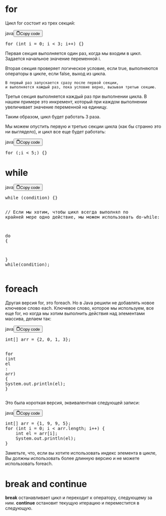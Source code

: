 <h1>for</h1>
<p>Цикл for состоит из трех секций:</p>
<div class="code-element"><div class="lang-line"><text>java</text><button class="copy-button" id="codeb8f122da13666d27c2b0c360d325332eb" onclick="copyCode(codeb8f122da13666d27c2b0c360d325332e, codeb8f122da13666d27c2b0c360d325332eb)"><svg stroke="currentColor" fill="none" stroke-width="2" viewBox="0 0 24 24" stroke-linecap="round" stroke-linejoin="round" class="h-4 w-4" height="1em" width="1em" xmlns="http://www.w3.org/2000/svg"><path d="M16 4h2a2 2 0 0 1 2 2v14a2 2 0 0 1-2 2H6a2 2 0 0 1-2-2V6a2 2 0 0 1 2-2h2"></path><rect x="8" y="2" width="8" height="4" rx="1" ry="1"></rect></svg><text>Copy code</text></button></div><div class="code" id="codeb8f122da13666d27c2b0c360d325332e"><div class="highlight"><pre><span></span><span class="k">for</span><span class="w"> </span><span class="p">(</span><span class="kt">int</span><span class="w"> </span><span class="n">i</span><span class="w"> </span><span class="o">=</span><span class="w"> </span><span class="mi">0</span><span class="p">;</span><span class="w"> </span><span class="n">i</span><span class="w"> </span><span class="o">&lt;</span><span class="w"> </span><span class="mi">3</span><span class="p">;</span><span class="w"> </span><span class="n">i</span><span class="o">++</span><span class="p">)</span><span class="w"> </span><span class="p">{}</span>
</pre></div></div></div>

<p>Первая секция выполняется один раз, когда мы входим в цикл.
    Задается начальное значение переменной i.</p>
<p>Вторая секция проверяет логическое условие,
    если true,
        выполняются операторы в цикле,
    если false,
        выход из цикла.</p>
<pre><code>В первый раз запускается сразу после первой секции,
и выполняется каждый раз, пока условие верно, вызывая третью секцию.
</code></pre>
<p>Третья секция выполняется каждый раз при выполнении цикла.
В нашем примере это инкремент, который при каждом выполнении
    увеличивает значение переменной на единицу.</p>
<p>Таким образом, цикл будет работать 3 раза.</p>
<p>Мы можем опустить первую и третью секции цикла (как бы странно это ни выглядело), и цикл все еще будет работать:</p>
<div class="code-element"><div class="lang-line"><text>java</text><button class="copy-button" id="code0ed2d60e7741351f7b8dccfebf165c1db" onclick="copyCode(code0ed2d60e7741351f7b8dccfebf165c1d, code0ed2d60e7741351f7b8dccfebf165c1db)"><svg stroke="currentColor" fill="none" stroke-width="2" viewBox="0 0 24 24" stroke-linecap="round" stroke-linejoin="round" class="h-4 w-4" height="1em" width="1em" xmlns="http://www.w3.org/2000/svg"><path d="M16 4h2a2 2 0 0 1 2 2v14a2 2 0 0 1-2 2H6a2 2 0 0 1-2-2V6a2 2 0 0 1 2-2h2"></path><rect x="8" y="2" width="8" height="4" rx="1" ry="1"></rect></svg><text>Copy code</text></button></div><div class="code" id="code0ed2d60e7741351f7b8dccfebf165c1d"><div class="highlight"><pre><span></span><span class="k">for</span><span class="w"> </span><span class="p">(;</span><span class="n">i</span><span class="w"> </span><span class="o">&lt;</span><span class="w"> </span><span class="mi">5</span><span class="p">;)</span><span class="w"> </span><span class="p">{}</span>
</pre></div></div></div>

<h1>while</h1>
<div class="code-element"><div class="lang-line"><text>java</text><button class="copy-button" id="code5baed4ccbe27c766290e74c87d425b90b" onclick="copyCode(code5baed4ccbe27c766290e74c87d425b90, code5baed4ccbe27c766290e74c87d425b90b)"><svg stroke="currentColor" fill="none" stroke-width="2" viewBox="0 0 24 24" stroke-linecap="round" stroke-linejoin="round" class="h-4 w-4" height="1em" width="1em" xmlns="http://www.w3.org/2000/svg"><path d="M16 4h2a2 2 0 0 1 2 2v14a2 2 0 0 1-2 2H6a2 2 0 0 1-2-2V6a2 2 0 0 1 2-2h2"></path><rect x="8" y="2" width="8" height="4" rx="1" ry="1"></rect></svg><text>Copy code</text></button></div><div class="code" id="code5baed4ccbe27c766290e74c87d425b90"><div class="highlight"><pre><span></span><span class="k">while</span><span class="w"> </span><span class="p">(</span><span class="n">condition</span><span class="p">)</span><span class="w"> </span><span class="p">{}</span>

<span class="c1">// Если мы хотим, чтобы цикл всегда выполнял по крайней мере одно действие, мы можем использовать do-while:</span>

<span class="k">do</span><span class="w"> </span><span class="p">{</span>

<span class="p">}</span><span class="w"> </span><span class="k">while</span><span class="p">(</span><span class="n">condition</span><span class="p">);</span>
</pre></div></div></div>

<h1>foreach</h1>
<p>Другая версия for, это foreach.
Но в Java решили не добавлять новое ключевое слово each.
Ключевое слово, которое мы используем, все еще for,
но когда мы хотим выполнить действия над элементами массива, делаем так:</p>
<div class="code-element"><div class="lang-line"><text>java</text><button class="copy-button" id="code69d188ebfd2bdb4a15da2d942a3bb69ab" onclick="copyCode(code69d188ebfd2bdb4a15da2d942a3bb69a, code69d188ebfd2bdb4a15da2d942a3bb69ab)"><svg stroke="currentColor" fill="none" stroke-width="2" viewBox="0 0 24 24" stroke-linecap="round" stroke-linejoin="round" class="h-4 w-4" height="1em" width="1em" xmlns="http://www.w3.org/2000/svg"><path d="M16 4h2a2 2 0 0 1 2 2v14a2 2 0 0 1-2 2H6a2 2 0 0 1-2-2V6a2 2 0 0 1 2-2h2"></path><rect x="8" y="2" width="8" height="4" rx="1" ry="1"></rect></svg><text>Copy code</text></button></div><div class="code" id="code69d188ebfd2bdb4a15da2d942a3bb69a"><div class="highlight"><pre><span></span><span class="kt">int</span><span class="o">[]</span><span class="w"> </span><span class="n">arr</span><span class="w"> </span><span class="o">=</span><span class="w"> </span><span class="p">{</span><span class="mi">2</span><span class="p">,</span><span class="w"> </span><span class="mi">0</span><span class="p">,</span><span class="w"> </span><span class="mi">1</span><span class="p">,</span><span class="w"> </span><span class="mi">3</span><span class="p">};</span>

<span class="k">for</span><span class="w"> </span><span class="p">(</span><span class="kt">int</span><span class="w"> </span><span class="n">el</span><span class="w"> </span><span class="p">:</span><span class="w"> </span><span class="n">arr</span><span class="p">)</span><span class="w"> </span><span class="p">{</span>
<span class="w">    </span><span class="n">System</span><span class="p">.</span><span class="na">out</span><span class="p">.</span><span class="na">println</span><span class="p">(</span><span class="n">el</span><span class="p">);</span>
<span class="p">}</span>
</pre></div></div></div>

<p>Это была короткая версия, эквивалентная следующей записи:</p>
<div class="code-element"><div class="lang-line"><text>java</text><button class="copy-button" id="code382c77849da024b28d062f88fe41b1a9b" onclick="copyCode(code382c77849da024b28d062f88fe41b1a9, code382c77849da024b28d062f88fe41b1a9b)"><svg stroke="currentColor" fill="none" stroke-width="2" viewBox="0 0 24 24" stroke-linecap="round" stroke-linejoin="round" class="h-4 w-4" height="1em" width="1em" xmlns="http://www.w3.org/2000/svg"><path d="M16 4h2a2 2 0 0 1 2 2v14a2 2 0 0 1-2 2H6a2 2 0 0 1-2-2V6a2 2 0 0 1 2-2h2"></path><rect x="8" y="2" width="8" height="4" rx="1" ry="1"></rect></svg><text>Copy code</text></button></div><div class="code" id="code382c77849da024b28d062f88fe41b1a9"><div class="highlight"><pre><span></span><span class="kt">int</span><span class="o">[]</span><span class="w"> </span><span class="n">arr</span><span class="w"> </span><span class="o">=</span><span class="w"> </span><span class="p">{</span><span class="mi">1</span><span class="p">,</span><span class="w"> </span><span class="mi">9</span><span class="p">,</span><span class="w"> </span><span class="mi">9</span><span class="p">,</span><span class="w"> </span><span class="mi">5</span><span class="p">};</span>
<span class="k">for</span><span class="w"> </span><span class="p">(</span><span class="kt">int</span><span class="w"> </span><span class="n">i</span><span class="w"> </span><span class="o">=</span><span class="w"> </span><span class="mi">0</span><span class="p">;</span><span class="w"> </span><span class="n">i</span><span class="w"> </span><span class="o">&lt;</span><span class="w"> </span><span class="n">arr</span><span class="p">.</span><span class="na">length</span><span class="p">;</span><span class="w"> </span><span class="n">i</span><span class="o">++</span><span class="p">)</span><span class="w"> </span><span class="p">{</span>
<span class="w">    </span><span class="kt">int</span><span class="w"> </span><span class="n">el</span><span class="w"> </span><span class="o">=</span><span class="w"> </span><span class="n">arr</span><span class="o">[</span><span class="n">i</span><span class="o">]</span><span class="p">;</span>
<span class="w">    </span><span class="n">System</span><span class="p">.</span><span class="na">out</span><span class="p">.</span><span class="na">println</span><span class="p">(</span><span class="n">el</span><span class="p">);</span>
<span class="p">}</span>
</pre></div></div></div>

<p>Заметьте, что, если вы хотите использовать индекс элемента в цикле,
Вы должны использовать более длинную версию и не можете использовать foreach.</p>
<h1>break and continue</h1>
<p><b>break</b> останавливает цикл и переходит к оператору, следующему за ним.
<b>continue</b> остановит текущую итерацию и переместится в следующую.</p>